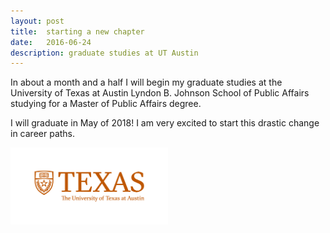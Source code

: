 ```yaml
---
layout: post
title:  starting a new chapter
date:   2016-06-24
description: graduate studies at UT Austin
---
```


In about a month and a half I will begin my graduate studies at the University of Texas at Austin Lyndon B. Johnson School of Public Affairs studying for a Master of Public Affairs degree.

I will graduate in May of 2018! I am very excited to start this drastic change in career paths.

<img src="/img/utexas.png" style="width: 50%; align:center;"/>